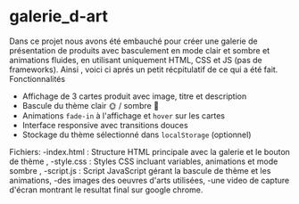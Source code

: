 # galerie_d-art
Dans ce projet nous avons été embauché pour créer une galerie de présentation de produits avec basculement en mode clair et sombre et animations fluides,
en utilisant uniquement HTML, CSS et JS (pas de frameworks).
Ainsi , voici ci aprés un petit récpitulatif de ce qui a été fait.
Fonctionnalités

-  Affichage de 3 cartes produit avec image, titre et description
-  Bascule du thème clair 🌞 / sombre 🌙
-  Animations `fade-in` à l'affichage et `hover` sur les cartes
- Interface responsive avec transitions douces
- Stockage du thème sélectionné dans `localStorage` (optionnel)

Fichiers:
-index.html : Structure HTML principale avec la galerie et le bouton de thème ,
-style.css : Styles CSS incluant variables, animations et mode sombre ,
-script.js : Script JavaScript gérant la bascule de thème et les animations,
-des images des oeuvres d'arts utilisées,
-une video de capture d'écran montrant le resultat final sur google chrome.

